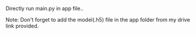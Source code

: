 Directly run main.py in app file..

Note: Don't forget to add the model(.h5) file in the app folder from my drive link provided.
